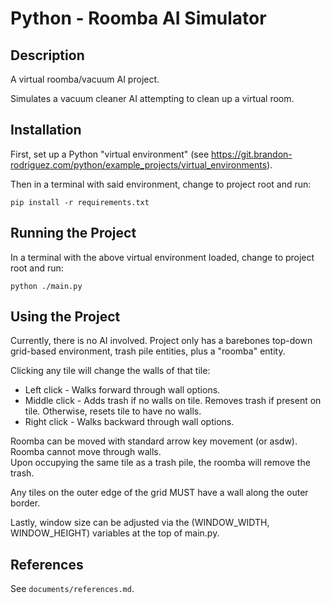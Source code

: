 
# Python - Roomba AI Simulator


## Description
A virtual roomba/vacuum AI project.

Simulates a vacuum cleaner AI attempting to clean up a virtual room.


## Installation
First, set up a Python "virtual environment" (see
https://git.brandon-rodriguez.com/python/example_projects/virtual_environments).

Then in a terminal with said environment, change to project root and run:

    pip install -r requirements.txt


## Running the Project
In a terminal with the above virtual environment loaded, change to project root and run:

    python ./main.py


## Using the Project
Currently, there is no AI involved. Project only has a barebones top-down grid-based environment, trash pile entities,
plus a "roomba" entity.


Clicking any tile will change the walls of that tile:
* Left click - Walks forward through wall options.
* Middle click - Adds trash if no walls on tile. Removes trash if present on tile. Otherwise, resets tile to have no
walls.
* Right click - Walks backward through wall options.


Roomba can be moved with standard arrow key movement (or asdw).<br>
Roomba cannot move through walls.<br>
Upon occupying the same tile as a trash pile, the roomba will remove the trash.


Any tiles on the outer edge of the grid MUST have a wall along the outer border.


Lastly, window size can be adjusted via the (WINDOW_WIDTH, WINDOW_HEIGHT) variables at the top of main.py.


## References
See `documents/references.md`.

